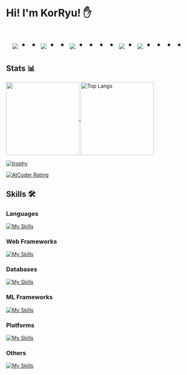# Hi! I'm KorRyu! ✋

<!-- pacman -->
<div align="center">
    <h1>
        <img src="https://user-images.githubusercontent.com/44926913/175852850-3fb6c715-1856-41ff-8c1f-94ce3b03b458.gif">・・
        <img src="https://user-images.githubusercontent.com/44926913/175853109-f8850656-6704-4a8a-bee6-9aca154d929b.gif">・・
        <img src="https://user-images.githubusercontent.com/44926913/175853154-5449d974-975e-44a6-ab84-a86031265e40.gif">・・・・
        <img src="https://user-images.githubusercontent.com/44926913/175853109-f8850656-6704-4a8a-bee6-9aca154d929b.gif">・
        <img src="https://user-images.githubusercontent.com/44926913/175853154-5449d974-975e-44a6-ab84-a86031265e40.gif">・・・・
    </h1>
</div>

<!-- --------------------------------- :) ---------------------------------- -->

<!-- ## Social 📱 -->

## Stats 📊
<!-- GitHub States -->
<p align="left">
  <a href="https://github.com/anuraghazra/github-readme-stats">
    <img height="200px" align="center" src="https://github-readme-stats.vercel.app/api?username=KorRyu3&show=prs_merged,prs_merged_percentage" />
  </a>
  <a src="https://github.com/anuraghazra/github-readme-stats">
    <img height="200px" align="center" src="https://github-readme-stats.vercel.app/api/top-langs/?username=KorRyu3&layout=compact" alt="Top Langs" />
  </a>
</p>

<!-- GitHub Trophy -->
[![trophy](https://github-profile-trophy.vercel.app/?username=KorRyu3&row=1&column=6&no-frame=true)](https://github.com/ryo-ma/github-profile-trophy)

<!-- AtCoder -->
[![AtCoder Rating](https://badgen.org/img/atcoder/KorRyu/rating/algorithm?style=social)](https://atcoder.jp/users/KorRyu?contestType=algo)



## Skills 🛠️

<h3 align="left">Languages</h3>

[![My Skills](https://skillicons.dev/icons?i=py,rust,php,html,css,js&theme=light)](https://skillicons.dev)

<h3 align="left">Web Frameworks</h3>

[![My Skills](https://skillicons.dev/icons?i=fastapi,flask&theme=light)](https://skillicons.dev)
  
<h3 align="left">Databases</h3>

[![My Skills](https://skillicons.dev/icons?i=mysql,sqlite&theme=light)](https://skillicons.dev)
  
<!-- <h3 align="left">App Frameworks</h3> -->

<h3 align="left">ML Frameworks</h3>

[![My Skills](https://skillicons.dev/icons?i=sklearn&theme=light)](https://skillicons.dev)
  
<h3 align="left">Platforms</h3>

[![My Skills](https://skillicons.dev/icons?i=azure,docker,git,github&theme=light)](https://skillicons.dev)
  
<h3 align="left">Others</h3>

[![My Skills](https://skillicons.dev/icons?i=md,linux&theme=light)](https://skillicons.dev)
  


<br/>
<br/>



<br><br>



